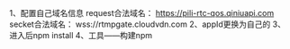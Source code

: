 1、配置自己域名信息
  request合法域名：
    https://pili-rtc-qos.qiniuapi.com
  secket合法域名：
    wss://rtmpgate.cloudvdn.com
2、appId更换为自己的
3、进入后npm install
4、工具——构建npm
